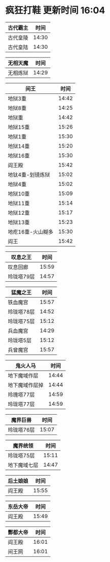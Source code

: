 # 疯狂打鞋 更新时间 16:04

| 古代霸主   | 时间    |
|--------|-------|
| 古代皇陵 | 14:30 |
| 古代皇陆 | 14:30 |

| 无相天魔   | 时间    |
|--------|-------|
| 无相炼狱 | 14:29 |

| 间王   | 时间    |
|--------|-------|
| 地狱3重 | 14:42 |
| 地狱8重 | 14:25 |
| 地狱重 | 14:42 |
| 地狱15重 | 15:26 |
| 地狱1重 | 15:30 |
| 地狱14重 | 15:20 |
| 地狱16重 | 15:30 |
| 阎王殿 | 15:42 |
| 地钛4重-划镜炼狱 | 15:02 |
| 地狱4重 | 15:02 |
| 地狱10重 | 15:09 |
| 地狱11重 | 15:14 |
| 地狱12重 | 15:17 |
| 地狱13重 | 15:23 |
| 地疙16重-火山糊多 | 15:30 |
| 阎王 | 15:42 |

| 叹息之王   | 时间    |
|--------|-------|
| 叹息回廊 | 15:59 |
| 玲珑塔79层 | 14:57 |

| 猛魔之王   | 时间    |
|--------|-------|
| 铁血魔宫 | 15:57 |
| 玲珑塔78层 | 14:52 |
| 玲珑塔75层 | 15:12 |
| 兵血魔宫 | 14:29 |
| 玲珑塔5层 | 15:12 |
| 兵曾魔宫 | 15:57 |

| 鬼火人马   | 时间    |
|--------|-------|
| 地下魔域作层 | 14:44 |
| 地下魔域作层掉 | 14:44 |
| 玲瑰塔77层 | 14:59 |
| 玲珑塔77层 | 14:59 |

| 魔界巨兽   | 时间    |
|--------|-------|
| 玲珑塔76层 | 15:07 |

| 魔界统领   | 时间    |
|--------|-------|
| 玲珑塔75层 | 15:11 |
| 地下魔域七层 | 14:47 |

| 后土娘娘   | 时间    |
|--------|-------|
| 阎王殿 | 15:55 |

| 东岳大帝   | 时间    |
|--------|-------|
| 阎王殿 | 15:49 |

| 酆都大帝   | 时间    |
|--------|-------|
| 阎王殿 | 16:01 |
| 间王网 | 16:01 |